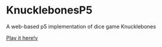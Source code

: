 # KnucklebonesP5
A web-based p5 implementation of dice game Knucklebones

[Play it here\!v](https://lentills.github.io/KnucklebonesP5/)
